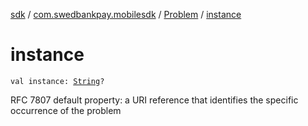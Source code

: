 [sdk](../../index.md) / [com.swedbankpay.mobilesdk](../index.md) / [Problem](index.md) / [instance](./instance.md)

# instance

`val instance: `[`String`](https://kotlinlang.org/api/latest/jvm/stdlib/kotlin/-string/index.html)`?`

RFC 7807 default property: a URI reference that identifies the specific
occurrence of the problem


